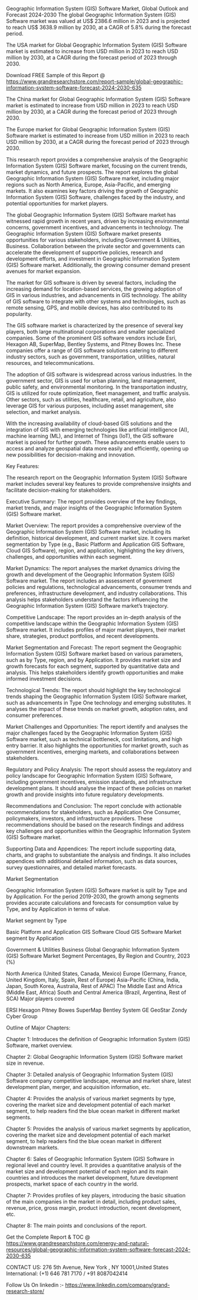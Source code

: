 Geographic Information System (GIS) Software Market, Global Outlook and Forecast 2024-2030
The global Geographic Information System (GIS) Software market was valued at US$ 2386.6 million in 2023 and is projected to reach US$ 3638.9 million by 2030, at a CAGR of 5.8% during the forecast period.

The USA market for Global Geographic Information System (GIS) Software market is estimated to increase from USD million in 2023 to reach USD million by 2030, at a CAGR during the forecast period of 2023 through 2030.

Download FREE Sample of this Report @ https://www.grandresearchstore.com/report-sample/global-geographic-information-system-software-forecast-2024-2030-635

The China market for Global Geographic Information System (GIS) Software market is estimated to increase from USD million in 2023 to reach USD million by 2030, at a CAGR during the forecast period of 2023 through 2030.

The Europe market for Global Geographic Information System (GIS) Software market is estimated to increase from USD million in 2023 to reach USD million by 2030, at a CAGR during the forecast period of 2023 through 2030.

This research report provides a comprehensive analysis of the Geographic Information System (GIS) Software market, focusing on the current trends, market dynamics, and future prospects. The report explores the global Geographic Information System (GIS) Software market, including major regions such as North America, Europe, Asia-Pacific, and emerging markets. It also examines key factors driving the growth of Geographic Information System (GIS) Software, challenges faced by the industry, and potential opportunities for market players.

The global Geographic Information System (GIS) Software market has witnessed rapid growth in recent years, driven by increasing environmental concerns, government incentives, and advancements in technology. The Geographic Information System (GIS) Software market presents opportunities for various stakeholders, including Government & Utilities, Business. Collaboration between the private sector and governments can accelerate the development of supportive policies, research and development efforts, and investment in Geographic Information System (GIS) Software market. Additionally, the growing consumer demand present avenues for market expansion.

The market for GIS software is driven by several factors, including the increasing demand for location-based services, the growing adoption of GIS in various industries, and advancements in GIS technology. The ability of GIS software to integrate with other systems and technologies, such as remote sensing, GPS, and mobile devices, has also contributed to its popularity.

The GIS software market is characterized by the presence of several key players, both large multinational corporations and smaller specialized companies. Some of the prominent GIS software vendors include Esri, Hexagon AB, SuperMap, Bentley Systems, and Pitney Bowes Inc. These companies offer a range of GIS software solutions catering to different industry sectors, such as government, transportation, utilities, natural resources, and telecommunications.

The adoption of GIS software is widespread across various industries. In the government sector, GIS is used for urban planning, land management, public safety, and environmental monitoring. In the transportation industry, GIS is utilized for route optimization, fleet management, and traffic analysis. Other sectors, such as utilities, healthcare, retail, and agriculture, also leverage GIS for various purposes, including asset management, site selection, and market analysis.

With the increasing availability of cloud-based GIS solutions and the integration of GIS with emerging technologies like artificial intelligence (AI), machine learning (ML), and Internet of Things (IoT), the GIS software market is poised for further growth. These advancements enable users to access and analyze geospatial data more easily and efficiently, opening up new possibilities for decision-making and innovation.

Key Features:

The research report on the Geographic Information System (GIS) Software market includes several key features to provide comprehensive insights and facilitate decision-making for stakeholders.

Executive Summary: The report provides overview of the key findings, market trends, and major insights of the Geographic Information System (GIS) Software market.

Market Overview: The report provides a comprehensive overview of the Geographic Information System (GIS) Software market, including its definition, historical development, and current market size. It covers market segmentation by Type (e.g., Basic Platform and Application GIS Software, Cloud GIS Software), region, and application, highlighting the key drivers, challenges, and opportunities within each segment.

Market Dynamics: The report analyses the market dynamics driving the growth and development of the Geographic Information System (GIS) Software market. The report includes an assessment of government policies and regulations, technological advancements, consumer trends and preferences, infrastructure development, and industry collaborations. This analysis helps stakeholders understand the factors influencing the Geographic Information System (GIS) Software market’s trajectory.

Competitive Landscape: The report provides an in-depth analysis of the competitive landscape within the Geographic Information System (GIS) Software market. It includes profiles of major market players, their market share, strategies, product portfolios, and recent developments.

Market Segmentation and Forecast: The report segment the Geographic Information System (GIS) Software market based on various parameters, such as by Type, region, and by Application. It provides market size and growth forecasts for each segment, supported by quantitative data and analysis. This helps stakeholders identify growth opportunities and make informed investment decisions.

Technological Trends: The report should highlight the key technological trends shaping the Geographic Information System (GIS) Software market, such as advancements in Type One technology and emerging substitutes. It analyses the impact of these trends on market growth, adoption rates, and consumer preferences.

Market Challenges and Opportunities: The report identify and analyses the major challenges faced by the Geographic Information System (GIS) Software market, such as technical bottleneck, cost limitations, and high entry barrier. It also highlights the opportunities for market growth, such as government incentives, emerging markets, and collaborations between stakeholders.

Regulatory and Policy Analysis: The report should assess the regulatory and policy landscape for Geographic Information System (GIS) Software, including government incentives, emission standards, and infrastructure development plans. It should analyse the impact of these policies on market growth and provide insights into future regulatory developments.

Recommendations and Conclusion: The report conclude with actionable recommendations for stakeholders, such as Application One Consumer, policymakers, investors, and infrastructure providers. These recommendations should be based on the research findings and address key challenges and opportunities within the Geographic Information System (GIS) Software market.

Supporting Data and Appendices: The report include supporting data, charts, and graphs to substantiate the analysis and findings. It also includes appendices with additional detailed information, such as data sources, survey questionnaires, and detailed market forecasts.

Market Segmentation

Geographic Information System (GIS) Software market is split by Type and by Application. For the period 2019-2030, the growth among segments provides accurate calculations and forecasts for consumption value by Type, and by Application in terms of value.

Market segment by Type

Basic Platform and Application GIS Software
Cloud GIS Software
Market segment by Application

Government & Utilities
Business
Global Geographic Information System (GIS) Software Market Segment Percentages, By Region and Country, 2023 (%)

North America (United States, Canada, Mexico)
Europe (Germany, France, United Kingdom, Italy, Spain, Rest of Europe)
Asia-Pacific (China, India, Japan, South Korea, Australia, Rest of APAC)
The Middle East and Africa (Middle East, Africa)
South and Central America (Brazil, Argentina, Rest of SCA)
Major players covered

ERSI
Hexagon
Pitney Bowes
SuperMap
Bentley System
GE
GeoStar
Zondy Cyber Group

Outline of Major Chapters:

Chapter 1: Introduces the definition of Geographic Information System (GIS) Software, market overview.

Chapter 2: Global Geographic Information System (GIS) Software market size in revenue.

Chapter 3: Detailed analysis of Geographic Information System (GIS) Software company competitive landscape, revenue and market share, latest development plan, merger, and acquisition information, etc.

Chapter 4: Provides the analysis of various market segments by type, covering the market size and development potential of each market segment, to help readers find the blue ocean market in different market segments.

Chapter 5: Provides the analysis of various market segments by application, covering the market size and development potential of each market segment, to help readers find the blue ocean market in different downstream markets.

Chapter 6: Sales of Geographic Information System (GIS) Software in regional level and country level. It provides a quantitative analysis of the market size and development potential of each region and its main countries and introduces the market development, future development prospects, market space of each country in the world.

Chapter 7: Provides profiles of key players, introducing the basic situation of the main companies in the market in detail, including product sales, revenue, price, gross margin, product introduction, recent development, etc.

Chapter 8: The main points and conclusions of the report.

Get the Complete Report & TOC @ https://www.grandresearchstore.com/energy-and-natural-resources/global-geographic-information-system-software-forecast-2024-2030-635

CONTACT US:
276 5th Avenue, New York , NY 10001,United States
International: (+1) 646 781 7170 / +91 8087042414

Follow Us On linkedin :- https://www.linkedin.com/company/grand-research-store/
